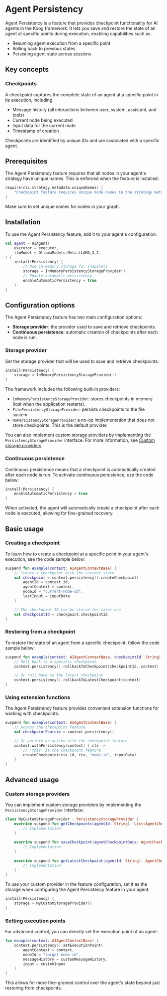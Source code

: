 # Agent Persistency

Agent Persistency is a feature that provides checkpoint functionality for AI agents in the Koog framework.
It lets you save and restore the state of an agent at specific points during execution, enabling capabilities such as:

- Resuming agent execution from a specific point
- Rolling back to previous states
- Persisting agent state across sessions

## Key concepts

### Checkpoints

A checkpoint captures the complete state of an agent at a specific point in its execution, including:

- Message history (all interactions between user, system, assistant, and tools)
- Current node being executed
- Input data for the current node
- Timestamp of creation

Checkpoints are identified by unique IDs and are associated with a specific agent.

## Prerequisites

The Agent Persistency feature requires that all nodes in your agent's strategy have unique names.
This is enforced when the feature is installed:

<!--- INCLUDE
/*
KNIT ignore this example
-->
<!--- SUFFIX
*/
-->
```kotlin
require(ctx.strategy.metadata.uniqueNames) {
    "Checkpoint feature requires unique node names in the strategy metadata"
}
```

<!--- KNIT example-agent-persistency-01.kt -->

Make sure to set unique names for nodes in your graph.

## Installation

To use the Agent Persistency feature, add it to your agent's configuration:

<!--- INCLUDE
import ai.koog.agents.core.agent.AIAgent
import ai.koog.agents.snapshot.feature.Persistency
import ai.koog.agents.snapshot.providers.InMemoryPersistencyStorageProvider
import ai.koog.prompt.executor.llms.all.simpleOllamaAIExecutor
import ai.koog.prompt.llm.OllamaModels

val executor = simpleOllamaAIExecutor()
-->

```kotlin
val agent = AIAgent(
    executor = executor,
    llmModel = OllamaModels.Meta.LLAMA_3_2,
) {
    install(Persistency) {
        // Use in-memory storage for snapshots
        storage = InMemoryPersistencyStorageProvider()
        // Enable automatic persistency
        enableAutomaticPersistency = true
    }
}
```

<!--- KNIT example-agent-persistency-02.kt -->

## Configuration options

The Agent Persistency feature has two main configuration options:

- **Storage provider**: the provider used to save and retrieve checkpoints.
- **Continuous persistence**: automatic creation of checkpoints after each node is run.

### Storage provider

Set the storage provider that will be used to save and retrieve checkpoints:

<!--- INCLUDE
import ai.koog.agents.core.agent.AIAgent
import ai.koog.agents.snapshot.feature.Persistency
import ai.koog.agents.snapshot.providers.InMemoryPersistencyStorageProvider
import ai.koog.prompt.executor.llms.all.simpleOllamaAIExecutor
import ai.koog.prompt.llm.OllamaModels

val agent = AIAgent(
    executor = simpleOllamaAIExecutor(),
    llmModel = OllamaModels.Meta.LLAMA_3_2,
) {
-->
<!--- SUFFIX 
} 
-->

```kotlin
install(Persistency) {
    storage = InMemoryPersistencyStorageProvider()
}
```

<!--- KNIT example-agent-persistency-03.kt -->


The framework includes the following built-in providers:

- `InMemoryPersistencyStorageProvider`: stores checkpoints in memory (lost when the application restarts).
- `FilePersistencyStorageProvider`: persists checkpoints to the file system.
- `NoPersistencyStorageProvider`: a no-op implementation that does not store checkpoints. This is the default provider.

You can also implement custom storage providers by implementing the `PersistencyStorageProvider` interface.
For more information, see [Custom storage providers](#custom-storage-providers).

### Continuous persistence

Continuous persistence means that a checkpoint is automatically created after each node is run.
To activate continuous persistence, use the code below:

<!--- INCLUDE
import ai.koog.agents.core.agent.AIAgent
import ai.koog.agents.snapshot.feature.Persistency
import ai.koog.agents.snapshot.providers.InMemoryPersistencyStorageProvider
import ai.koog.prompt.executor.llms.all.simpleOllamaAIExecutor
import ai.koog.prompt.llm.OllamaModels

val agent = AIAgent(
    executor = simpleOllamaAIExecutor(),
    llmModel = OllamaModels.Meta.LLAMA_3_2,
) {
-->
<!--- SUFFIX 
} 
-->

```kotlin
install(Persistency) {
    enableAutomaticPersistency = true
}
```

<!--- KNIT example-agent-persistency-04.kt -->

When activated, the agent will automatically create a checkpoint after each node is executed,
allowing for fine-grained recovery.

## Basic usage

### Creating a checkpoint

To learn how to create a checkpoint at a specific point in your agent's execution, see the code sample below:

<!--- INCLUDE
import ai.koog.agents.core.agent.context.AIAgentContextBase
import ai.koog.agents.snapshot.feature.persistency

const val inputData = "some-input-data"
-->

```kotlin
suspend fun example(context: AIAgentContextBase) {
    // Create a checkpoint with the current state
    val checkpoint = context.persistency().createCheckpoint(
        agentId = context.id,
        agentContext = context,
        nodeId = "current-node-id",
        lastInput = inputData
    )

    // The checkpoint ID can be stored for later use
    val checkpointId = checkpoint.checkpointId
}
```

<!--- KNIT example-agent-persistency-05.kt -->

### Restoring from a checkpoint

To restore the state of an agent from a specific checkpoint, follow the code sample below:

<!--- INCLUDE
import ai.koog.agents.core.agent.context.AIAgentContextBase
import ai.koog.agents.snapshot.feature.persistency
-->

```kotlin
suspend fun example(context: AIAgentContextBase, checkpointId: String) {
    // Roll back to a specific checkpoint
    context.persistency().rollbackToCheckpoint(checkpointId, context)

    // Or roll back to the latest checkpoint
    context.persistency().rollbackToLatestCheckpoint(context)
}
```

<!--- KNIT example-agent-persistency-06.kt -->

### Using extension functions

The Agent Persistency feature provides convenient extension functions for working with checkpoints:

<!--- INCLUDE
import ai.koog.agents.core.agent.context.AIAgentContextBase
import ai.koog.agents.snapshot.feature.persistency
import ai.koog.agents.snapshot.feature.withPersistency

const val inputData = "some-input-data"
-->

```kotlin
suspend fun example(context: AIAgentContextBase) {
    // Access the checkpoint feature
    val checkpointFeature = context.persistency()

    // Or perform an action with the checkpoint feature
    context.withPersistency(context) { ctx ->
        // 'this' is the checkpoint feature
        createCheckpoint(ctx.id, ctx, "node-id", inputData)
    }
}
```
<!--- KNIT example-agent-persistency-07.kt -->

## Advanced usage

### Custom storage providers

You can implement custom storage providers by implementing the `PersistencyStorageProvider` interface:

<!--- INCLUDE
import ai.koog.agents.snapshot.feature.AgentCheckpointData
import ai.koog.agents.snapshot.providers.PersistencyStorageProvider

/*
// KNIT: Ignore example
-->
<!--- SUFFIX
*/
-->
```kotlin
class MyCustomStorageProvider : PersistencyStorageProvider {
    override suspend fun getCheckpoints(agentId: String): List<AgentCheckpointData> {
        // Implementation
    }
    
    override suspend fun saveCheckpoint(agentCheckpointData: AgentCheckpointData) {
        // Implementation
    }
    
    override suspend fun getLatestCheckpoint(agentId: String): AgentCheckpointData? {
        // Implementation
    }
}
```

<!--- KNIT example-agent-persistency-08.kt -->

To use your custom provider in the feature configuration, set it as the storage when configuring the Agent Persistency
feature in your agent.

<!--- INCLUDE
import ai.koog.agents.core.agent.AIAgent
import ai.koog.agents.example.exampleAgentPersistency08.MyCustomStorageProvider
import ai.koog.agents.snapshot.feature.Persistency
import ai.koog.prompt.executor.llms.all.simpleOllamaAIExecutor
import ai.koog.prompt.llm.OllamaModels

val agent = AIAgent(
    executor = simpleOllamaAIExecutor(),
    llmModel = OllamaModels.Meta.LLAMA_3_2,
) {
-->
<!--- SUFFIX 
} 
-->

```kotlin
install(Persistency) {
    storage = MyCustomStorageProvider()
}
```

<!--- KNIT example-agent-persistency-09.kt -->

### Setting execution points

For advanced control, you can directly set the execution point of an agent:

<!--- INCLUDE
import ai.koog.agents.core.agent.context.AIAgentContextBase
import ai.koog.agents.snapshot.feature.persistency
import ai.koog.prompt.message.Message.User

const val customInput = "custom-input"
val customMessageHistory = emptyList<User>()
-->

```kotlin
fun example(context: AIAgentContextBase) {
    context.persistency().setExecutionPoint(
        agentContext = context,
        nodeId = "target-node-id",
        messageHistory = customMessageHistory,
        input = customInput
    )
}
```

<!--- KNIT example-agent-persistency-10.kt -->

This allows for more fine-grained control over the agent's state beyond just restoring from checkpoints.
